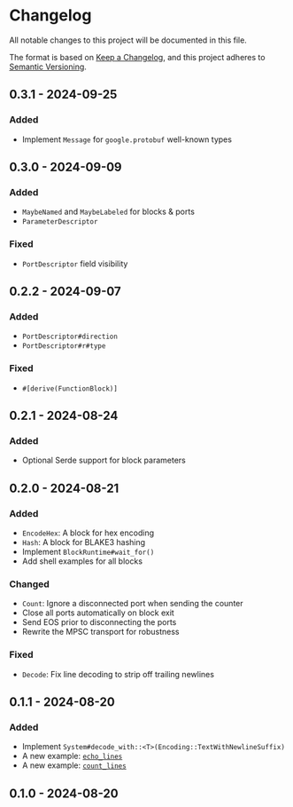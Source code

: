 # Changelog

All notable changes to this project will be documented in this file.

The format is based on [Keep a Changelog](https://keepachangelog.com/en/1.0.0/),
and this project adheres to [Semantic Versioning](https://semver.org/spec/v2.0.0.html).

## 0.3.1 - 2024-09-25
### Added
- Implement `Message` for `google.protobuf` well-known types

## 0.3.0 - 2024-09-09
### Added
- `MaybeNamed` and `MaybeLabeled` for blocks & ports
- `ParameterDescriptor`
### Fixed
- `PortDescriptor` field visibility

## 0.2.2 - 2024-09-07
### Added
- `PortDescriptor#direction`
- `PortDescriptor#r#type`
### Fixed
- `#[derive(FunctionBlock)]`

## 0.2.1 - 2024-08-24
### Added
- Optional Serde support for block parameters

## 0.2.0 - 2024-08-21
### Added
- `EncodeHex`: A block for hex encoding
- `Hash`: A block for BLAKE3 hashing
- Implement `BlockRuntime#wait_for()`
- Add shell examples for all blocks
### Changed
- `Count`: Ignore a disconnected port when sending the counter
- Close all ports automatically on block exit
- Send EOS prior to disconnecting the ports
- Rewrite the MPSC transport for robustness
### Fixed
- `Decode`: Fix line decoding to strip off trailing newlines

## 0.1.1 - 2024-08-20
### Added
- Implement `System#decode_with::<T>(Encoding::TextWithNewlineSuffix)`
- A new example: [`echo_lines`](lib/protoflow/examples/echo_lines)
- A new example: [`count_lines`](lib/protoflow/examples/count_lines)

## 0.1.0 - 2024-08-20
